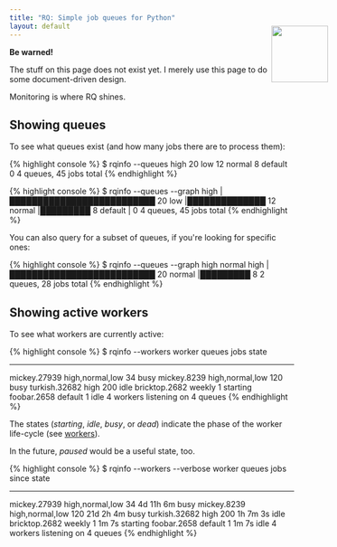 ```yaml
---
title: "RQ: Simple job queues for Python"
layout: default
---
```


<div class="warning">
    <img style="float: right; margin-right: -60px; margin-top: -38px; height: 100px;" src="http://a.dryicons.com/images/icon_sets/colorful_stickers_icons_set/png/256x256/warning.png" />
    <strong>Be warned!</strong>
    <p>The stuff on this page does not exist yet.  I merely use this page to do some document-driven design.</p>
</div>

Monitoring is where RQ shines.


## Showing queues

To see what queues exist (and how many jobs there are to process them):

{% highlight console %}
$ rqinfo --queues
high       20
low        12
normal     8
default    0
4 queues, 45 jobs total
{% endhighlight %}


{% highlight console %}
$ rqinfo --queues --graph
high       |██████████████████████████ 20
low        |██████████████ 12
normal     |█████████ 8
default    | 0
4 queues, 45 jobs total
{% endhighlight %}


You can also query for a subset of queues, if you're looking for specific ones:

{% highlight console %}
$ rqinfo --queues --graph high normal
high       |██████████████████████████ 20
normal     |█████████ 8
2 queues, 28 jobs total
{% endhighlight %}


## Showing active workers

To see what workers are currently active:

{% highlight console %}
$ rqinfo --workers
worker          queues            jobs   state
--------------- ----------------- ------ --------
mickey.27939    high,normal,low   34     busy
mickey.8239     high,normal,low   120    busy
turkish.32682   high              200    idle
bricktop.2682   weekly            1      starting
foobar.2658     default           1      idle
4 workers listening on 4 queues
{% endhighlight %}

The states (_starting_, _idle_, _busy_, or _dead_) indicate the phase of the
worker life-cycle (see [workers][w]).

[w]: {{site.baseurl}}workers/

In the future, _paused_ would be a useful state, too.


{% highlight console %}
$ rqinfo --workers --verbose
worker          queues            jobs   since      state
--------------- ----------------- ------ ---------- --------
mickey.27939    high,normal,low   34     4d 11h 6m  busy
mickey.8239     high,normal,low   120    21d 2h 4m  busy
turkish.32682   high              200    1h 7m 3s   idle
bricktop.2682   weekly            1      1m 7s      starting
foobar.2658     default           1      1m 7s      idle
4 workers listening on 4 queues
{% endhighlight %}


